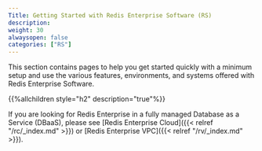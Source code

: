 ```yaml
---
Title: Getting Started with Redis Enterprise Software (RS)
description: 
weight: 30
alwaysopen: false
categories: ["RS"]
---
```

This section contains pages to help you get started quickly with a
minimum setup and use the various features, environments, and systems
offered with Redis Enterprise Software.

{{%allchildren style="h2" description="true"%}}

If you are looking for Redis Enterprise in a fully managed Database as a
Service (DBaaS), please see [Redis Enterprise
Cloud]({{< relref "/rc/_index.md" >}}) or [Redis Enterprise
VPC]({{< relref "/rv/_index.md" >}}).
